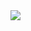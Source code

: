 <a href="https://github.com/Mnichuu">  
<img align="center" src="https://github-readme-stats.anuraghazra1.vercel.app/api/top-langs/?username=AngeloNorelli&layout=compact&theme=radical" />
</a> 
